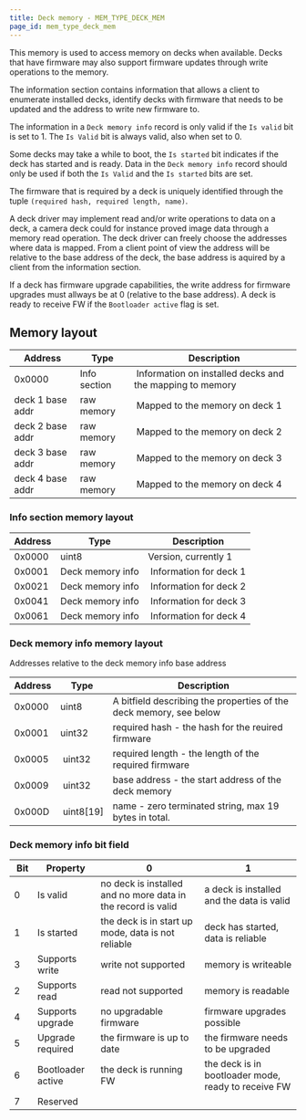 ```yaml
---
title: Deck memory - MEM_TYPE_DECK_MEM
page_id: mem_type_deck_mem
---
```


This memory is used to access memory on decks when available. Decks that have firmware may also
support firmware updates through write operations to the memory.

The information section contains information that allows a client to enumerate installed decks,
identify decks with firmware that needs to be updated and the address to write new firmware to.

The information in a `Deck memory info` record is only valid if the `Is valid` bit is set to 1. The `Is Valid` bit
is always valid, also when set to 0.

Some decks may take a while to boot, the `Is started` bit indicates if the deck has started and is ready.
Data in the `Deck memory info` record should only be used if both the `Is Valid` and the `Is started`
bits are set.

The firmware that is required by a deck is uniquely identified through the tuple `(required hash, required length, name)`.

A deck driver may implement read and/or write operations to data on a deck, a camera deck could for
instance proved image data through a memory read operation. The deck driver can freely choose the addresses
where data is mapped. From a client point of view the address will be relative to the base address of the deck,
the base address is aquired by a client from the information section.

If a deck has firmware upgrade capabilities, the write address for firmware upgrades must allways be at 0 (relative
to the base address). A deck is ready to receive FW if the `Bootloader active` flag is set.

## Memory layout

| Address           | Type         | Description                                              |
|-------------------|--------------|----------------------------------------------------------|
| 0x0000            | Info section | Information on installed decks and the mapping to memory |
| deck 1 base addr  | raw memory   | Mapped to the memory on deck 1                           |
| deck 2 base addr  | raw memory   | Mapped to the memory on deck 2                           |
| deck 3 base addr  | raw memory   | Mapped to the memory on deck 3                           |
| deck 4 base addr  | raw memory   | Mapped to the memory on deck 4                           |


### Info section memory layout

| Address | Type             | Description            |
|---------|------------------|------------------------|
| 0x0000  | uint8            | Version, currently 1   |
| 0x0001  | Deck memory info | Information for deck 1 |
| 0x0021  | Deck memory info | Information for deck 2 |
| 0x0041  | Deck memory info | Information for deck 3 |
| 0x0061  | Deck memory info | Information for deck 4 |


### Deck memory info memory layout

Addresses relative to the deck memory info base address

| Address | Type        | Description                                                        |
|---------|-------------|--------------------------------------------------------------------|
| 0x0000  | uint8       | A bitfield describing the properties of the deck memory, see below |
| 0x0001  | uint32      | required hash - the hash for the reuired firmware                  |
| 0x0005  | uint32      | required length - the length of the required firmware              |
| 0x0009  | uint32      | base address - the start address of the deck memory                |
| 0x000D  | uint8\[19\] | name - zero terminated string, max 19 bytes in total.              |


### Deck memory info bit field

| Bit | Property          | 0                                              | 1                                                                 |
|-----|-------------------|------------------------------------------------|-------------------------------------------------------------------|
| 0   | Is valid          | no deck is installed and no more data in the record is valid | a deck is installed and the data is valid           |
| 1   | Is started        | the deck is in start up mode, data is not reliable           | deck has started, data is reliable                  |
| 3   | Supports write    | write not supported                            | memory is writeable                                               |
| 2   | Supports read     | read not supported                             | memory is readable                                                |
| 4   | Supports upgrade  | no upgradable firmware                         | firmware upgrades possible                                        |
| 5   | Upgrade required  | the firmware is up to date                     | the firmware needs to be upgraded                                 |
| 6   | Bootloader active | the deck is running FW                         | the deck is in bootloader mode, ready to receive FW               |
| 7   | Reserved          |                                                |                                                                   |
